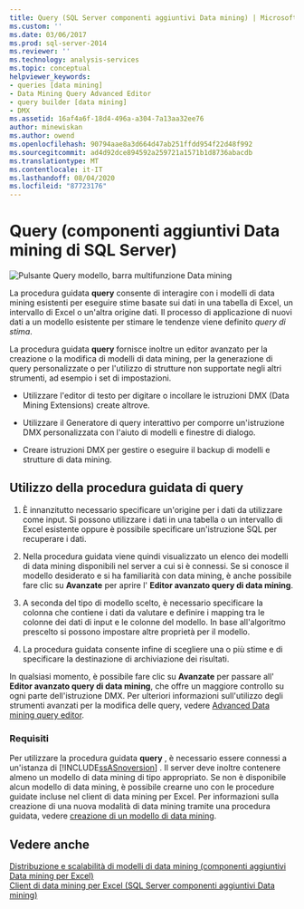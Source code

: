 ```yaml
---
title: Query (SQL Server componenti aggiuntivi Data mining) | Microsoft Docs
ms.custom: ''
ms.date: 03/06/2017
ms.prod: sql-server-2014
ms.reviewer: ''
ms.technology: analysis-services
ms.topic: conceptual
helpviewer_keywords:
- queries [data mining]
- Data Mining Query Advanced Editor
- query builder [data mining]
- DMX
ms.assetid: 16af4a6f-18d4-496a-a304-7a13aa32ee76
author: minewiskan
ms.author: owend
ms.openlocfilehash: 90794aae8a3d664d47ab251ffdd954f22d48f992
ms.sourcegitcommit: ad4d92dce894592a259721a1571b1d8736abacdb
ms.translationtype: MT
ms.contentlocale: it-IT
ms.lasthandoff: 08/04/2020
ms.locfileid: "87723176"
---
```

# <a name="query-sql-server-data-mining-add-ins"></a>Query (componenti aggiuntivi Data mining di SQL Server)
  ![Pulsante Query modello, barra multifunzione Data mining](media/dmc-query.gif "Pulsante Query modello, barra multifunzione Data mining")  
  
 La procedura guidata **query** consente di interagire con i modelli di data mining esistenti per eseguire stime basate sui dati in una tabella di Excel, un intervallo di Excel o un'altra origine dati. Il processo di applicazione di nuovi dati a un modello esistente per stimare le tendenze viene definito *query di stima*.  
  
 La procedura guidata **query** fornisce inoltre un editor avanzato per la creazione o la modifica di modelli di data mining, per la generazione di query personalizzate o per l'utilizzo di strutture non supportate negli altri strumenti, ad esempio i set di impostazioni.  
  
-   Utilizzare l'editor di testo per digitare o incollare le istruzioni DMX (Data Mining Extensions) create altrove.  
  
-   Utilizzare il Generatore di query interattivo per comporre un'istruzione DMX personalizzata con l'aiuto di modelli e finestre di dialogo.  
  
-   Creare istruzioni DMX per gestire o eseguire il backup di modelli e strutture di data mining.  
  
## <a name="using-the-query-wizard"></a>Utilizzo della procedura guidata di query  
  
1.  È innanzitutto necessario specificare un'origine per i dati da utilizzare come input. Si possono utilizzare i dati in una tabella o un intervallo di Excel esistente oppure è possibile specificare un'istruzione SQL per recuperare i dati.  
  
2.  Nella procedura guidata viene quindi visualizzato un elenco dei modelli di data mining disponibili nel server a cui si è connessi. Se si conosce il modello desiderato e si ha familiarità con data mining, è anche possibile fare clic su **Avanzate** per aprire l' **Editor avanzato query di data mining**.  
  
3.  A seconda del tipo di modello scelto, è necessario specificare la colonna che contiene i dati da valutare e definire i mapping tra le colonne dei dati di input e le colonne del modello. In base all'algoritmo prescelto si possono impostare altre proprietà per il modello.  
  
4.  La procedura guidata consente infine di scegliere una o più stime e di specificare la destinazione di archiviazione dei risultati.  
  
 In qualsiasi momento, è possibile fare clic su **Avanzate** per passare all' **Editor avanzato query di data mining**, che offre un maggiore controllo su ogni parte dell'istruzione DMX. Per ulteriori informazioni sull'utilizzo degli strumenti avanzati per la modifica delle query, vedere [Advanced Data mining query editor](advanced-data-mining-query-editor.md).  
  
### <a name="requirements"></a>Requisiti  
 Per utilizzare la procedura guidata **query** , è necessario essere connessi a un'istanza di [!INCLUDE[ssASnoversion](../includes/ssasnoversion-md.md)] . Il server deve inoltre contenere almeno un modello di data mining di tipo appropriato. Se non è disponibile alcun modello di data mining, è possibile crearne uno con le procedure guidate incluse nel client di data mining per Excel. Per informazioni sulla creazione di una nuova modalità di data mining tramite una procedura guidata, vedere [creazione di un modello di data mining](creating-a-data-mining-model.md).  
  
## <a name="see-also"></a>Vedere anche  
 [Distribuzione e scalabilità di modelli di data mining &#40;componenti aggiuntivi Data mining per Excel&#41;](deploying-and-scaling-mining-models-data-mining-add-ins-for-excel.md)   
 [Client di data mining per Excel &#40;SQL Server componenti aggiuntivi Data mining&#41;](data-mining-client-for-excel-sql-server-data-mining-add-ins.md)  
  
  
